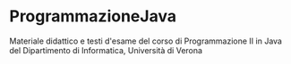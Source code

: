 ProgrammazioneJava
==================

Materiale didattico e testi d'esame del corso di Programmazione II in Java del Dipartimento di Informatica, Università di Verona

